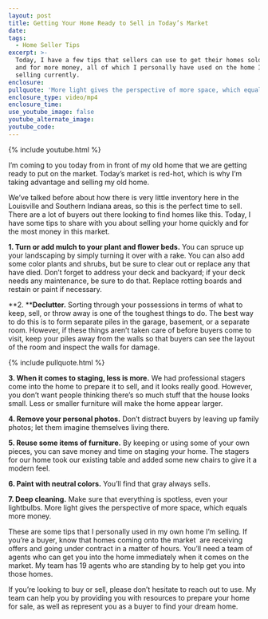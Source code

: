 ```yaml
---
layout: post
title: Getting Your Home Ready to Sell in Today’s Market
date:
tags:
  - Home Seller Tips
excerpt: >-
  Today, I have a few tips that sellers can use to get their homes sold quickly
  and for more money, all of which I personally have used on the home I’m
  selling currently.
enclosure:
pullquote: 'More light gives the perspective of more space, which equals more money.'
enclosure_type: video/mp4
enclosure_time:
use_youtube_image: false
youtube_alternate_image:
youtube_code:
---
```


{% include youtube.html %}

I’m coming to you today from in front of my old home that we are getting ready to put on the market. Today’s market is red-hot, which is why I’m taking advantage and selling my old home.

We’ve talked before about how there is very little inventory here in the Louisville and Southern Indiana areas, so this is the perfect time to sell. There are a lot of buyers out there looking to find homes like this. Today, I have some tips to share with you about selling your home quickly and for the most money in this market.

**1. Turn or add mulch to your plant and flower beds.** You can spruce up your landscaping by simply turning it over with a rake. You can also add some color plants and shrubs, but be sure to clear out or replace any that have died. Don’t forget to address your deck and backyard; if your deck needs any maintenance, be sure to do that. Replace rotting boards and restain or paint if necessary.

**2.&nbsp;****Declutter.** Sorting through your possessions in terms of what to keep, sell, or throw away is one of the toughest things to do. The best way to do this is to form separate piles in the garage, basement, or a separate room. However, if these things aren’t taken care of before buyers come to visit, keep your piles away from the walls so that buyers can see the layout of the room and inspect the walls for damage.

{% include pullquote.html %}

**3. When it comes to staging, less is more.** We had professional stagers come into the home to prepare it to sell, and it looks really good. However, you don’t want people thinking there’s so much stuff that the house looks small. Less or smaller furniture will make the home appear larger.

**4. Remove your personal photos.** Don’t distract buyers by leaving up family photos; let them imagine themselves living there.

**5. Reuse some items of furniture.** By keeping or using some of your own pieces, you can save money and time on staging your home. The stagers for our home took our existing table and added some new chairs to give it a modern feel.

**6. Paint with neutral colors.** You’ll find that gray always sells.

**7. Deep cleaning.** Make sure that everything is spotless, even your lightbulbs. More light gives the perspective of more space, which equals more money.

These are some tips that I personally used in my own home I’m selling. If you’re a buyer, know that homes coming onto the market &nbsp;are receiving offers and going under contract in a matter of hours. You’ll need a team of agents who can get you into the home immediately when it comes on the market. My team has 19 agents who are standing by to help get you into those homes.

If you’re looking to buy or sell, please don’t hesitate to reach out to use. My team can help you by providing you with resources to prepare your home for sale, as well as represent you as a buyer to find your dream home.